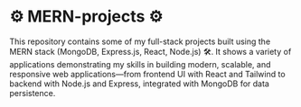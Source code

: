 # ⚙ MERN-projects ⚙

This repository contains some of my full-stack projects built using the MERN stack (MongoDB, Express.js, React, Node.js) 🛠. It shows a variety of applications demonstrating my skills in building modern, scalable, and responsive web applications—from frontend UI with React and Tailwind to backend with Node.js and Express, integrated with MongoDB for data persistence.
